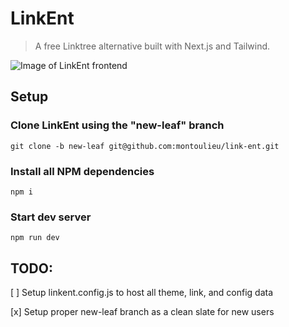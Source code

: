 # LinkEnt

> A free Linktree alternative built with Next.js and Tailwind.

![Image of LinkEnt frontend](https://github.com/montoulieu/link-ent/blob/master/public/LinkEntPreview.jpg?raw=true)



## Setup
### Clone LinkEnt using the "new-leaf" branch
`git clone -b new-leaf git@github.com:montoulieu/link-ent.git`

### Install all NPM dependencies
`npm i` 

### Start dev server
`npm run dev`

## TODO:

[ ] Setup linkent.config.js to host all theme, link, and config data

[x] Setup proper new-leaf branch as a clean slate for new users
